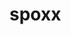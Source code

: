 # spoxx
































































































































































































































































































































































































































































































































